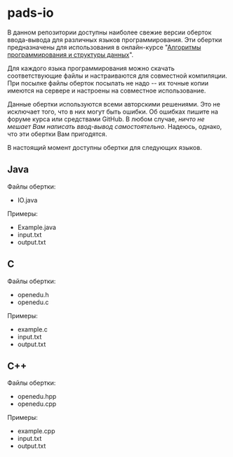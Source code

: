 # pads-io
В данном репозитории доступны наиболее свежие версии оберток ввода-вывода для различных языков программирования.
Эти обертки предназначены для использования в онлайн-курсе "[Алгоритмы программирования и структуры данных](https://openedu.ru/course/ITMOUniversity/PADS/?session=spring_2017)".

Для каждого языка программирования можно скачать соответствующие файлы и настраиваются для совместной компиляции.
При посылке файлы оберток посылать не надо -- их точные копии имеются на сервере и настроены на совместное использование.

Данные обертки используются всеми авторскими решениями. Это не исключает того, что в них могут быть ошибки.
Об ошибках пишите на форуме курса или средствами GitHub. В любом случае, *ничто не мешает Вам написать ввод-вывод самостоятельно*.
Надеюсь, однако, что эти обертки Вам пригодятся.

В настоящий момент доступны обертки для следующих языков.

## Java

Файлы обертки:

* IO.java

Примеры:

* Example.java
* input.txt
* output.txt

## C

Файлы обертки:

* openedu.h
* openedu.c

Примеры:

* example.c
* input.txt
* output.txt

## C++

Файлы обертки:

* openedu.hpp
* openedu.cpp

Примеры:

* example.cpp
* input.txt
* output.txt
